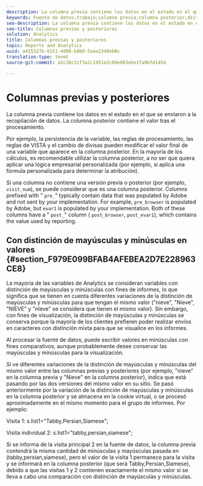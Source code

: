```yaml
---
description: La columna previa contiene los datos en el estado en el que se enviaron a la recopilación de datos. La columna posterior contiene el valor tras el procesamiento.
keywords: Fuente de datos;trabajo;columna previa;columna posterior;distinción entre mayúsculas y minúsculas
seo-description: La columna previa contiene los datos en el estado en el que se enviaron a la recopilación de datos. La columna posterior contiene el valor tras el procesamiento.
seo-title: Columnas previas y posteriores
solution: Analytics
title: Columnas previas y posteriores
topic: Reports and Analytics
uuid: a415327b-6151-4d08-b8b9-5aaa2348eb0c
translation-type: tm+mt
source-git-commit: a2c38c2cf3a2c1451e2c60e003ebe1fa9bfd145d

---
```



# Columnas previas y posteriores

La columna previa contiene los datos en el estado en el que se enviaron a la recopilación de datos. La columna posterior contiene el valor tras el procesamiento.

Por ejemplo, la persistencia de la variable, las reglas de procesamiento, las reglas de VISTA y el cambio de divisas pueden modificar el valor final de una variable que aparece en la columna posterior. En la mayoría de los cálculos, es recomendable utilizar la columna posterior, a no ser que quiera aplicar una lógica empresarial personalizada (por ejemplo, si aplica una fórmula personalizada para determinar la atribución).

Si una columna no contiene una versión previa o posterior (por ejemplo, `visit_num`), se puede considerar que es una columna posterior. Columns prefixed with " `pre_`" typically contain data that was populated by Adobe and not sent by your implementation. For example, `pre_browser` is populated by Adobe, but `evar1` is populated by your implementation. Both of these columns have a " `post_`" column ( `post_browser`, `post_evar1`), which contains the value used by reporting.

## Con distinción de mayúsculas y minúsculas en valores {#section_F979E099BFAB4AFEBEA2D7E228963CE8}

La mayoría de las variables de Analytics se consideran variables con distinción de mayúsculas y minúsculas con fines de informes, lo que significa que se tienen en cuenta diferentes variaciones de la distinción de mayúsculas y minúsculas para que tengan el mismo valor ("nieve", "Nieve", "NIEVE" y "nIeve" se considera que tienen el mismo valor). Sin embargo, con fines de visualización, la distinción de mayúsculas y minúsculas se conserva porque la mayoría de los clientes prefieren poder realizar envíos en caracteres con distinción mixta para que se visualice en los informes.

Al procesar la fuente de datos, puede escribir valores en minúsculas con fines comparativos, aunque probablemente desee conservar las mayúsculas y minúsculas para la visualización.

Si ve diferentes variaciones de la distinción de mayúsculas y minúsculas del mismo valor entre las columnas previas y posteriores (por ejemplo, "nieve" en la columna previa y "Nieve" en la columna posterior), indica que está pasando por las dos versiones del mismo valor en su sitio. Se pasó anteriormente por la variación de la distinción de mayúsculas y minúsculas en la columna posterior y se almacena en la cookie virtual, o se procesó aproximadamente en el mismo momento para el grupo de informes. Por ejemplo:

Visita 1: s.list1="Tabby,Persian,Siamese";

Visita individual 2: s.list1="tabby,persian,siamese";

Si se informa de la visita principal 2 en la fuente de datos, la columna previa contendrá la misma cantidad de minúsculas y mayúsculas pasada en (tabby,persian,siamese), pero el valor de la visita 1 permanece para la visita y se informará en la columna posterior (que será Tabby,Persian,Siamese), debido a que las visitas 1 y 2 contienen exactamente el mismo valor si se lleva a cabo una comparación con distinción de mayúsculas y minúsculas.
